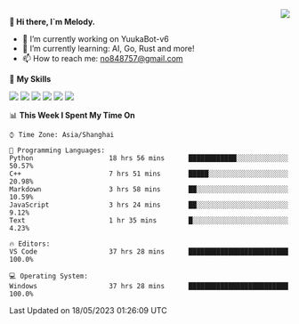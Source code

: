 <a href="#">
  <img align="right" src="https://github-readme-stats.vercel.app/api?username=melodyyuuka&count_private=true&show_icons=true" />
</a>

**👋 Hi there, I`m Melody.**

- 🔭 I’m currently working on YuukaBot-v6
- 🌱 I’m currently learning: AI, Go, Rust and more!
- 📫 How to reach me: no848757@gmail.com

🌟 **My Skills** 

![](https://img.shields.io/badge/-Python-3e74a2?style=flat-square&logo=Python&logoColor=fff)
![](https://img.shields.io/badge/-Java-007396?style=flat-square&logo=OpenJDK&logoColor=fff)
![](https://img.shields.io/badge/-Node.js-339933?style=flat-square&logo=Node.js&logoColor=fff)
![](https://img.shields.io/badge/-Git-f05032?style=flat-square&logo=git&logoColor=fff)
![](https://img.shields.io/badge/-PostgreSQL-4169e1?style=flat-square&logo=PostgreSQL&logoColor=fff)
![](https://img.shields.io/badge/-VSCode-007acc?style=flat-square&logo=Visual-Studio-Code&logoColor=fff)


<!--START_SECTION:waka-->
📊 **This Week I Spent My Time On** 

```text
⌚︎ Time Zone: Asia/Shanghai

💬 Programming Languages: 
Python                   18 hrs 56 mins      ████████████░░░░░░░░░░░░░   50.57% 
C++                      7 hrs 51 mins       █████░░░░░░░░░░░░░░░░░░░░   20.98% 
Markdown                 3 hrs 58 mins       ██░░░░░░░░░░░░░░░░░░░░░░░   10.59% 
JavaScript               3 hrs 24 mins       ██░░░░░░░░░░░░░░░░░░░░░░░   9.12% 
Text                     1 hr 35 mins        █░░░░░░░░░░░░░░░░░░░░░░░░   4.23%

🔥 Editors: 
VS Code                  37 hrs 28 mins      █████████████████████████   100.0%

💻 Operating System: 
Windows                  37 hrs 28 mins      █████████████████████████   100.0%

```


 Last Updated on 18/05/2023 01:26:09 UTC
<!--END_SECTION:waka-->
